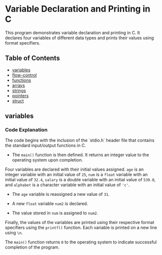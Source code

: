 <h1>Variable Declaration and Printing in C</h1>

This program demonstrates variable declaration and printing in C. It declares four variables of different data types and prints their values using format specifiers.

## Table of Contents
- [variables](#variables)
- [flow-control](#flow-control)
- [functions](#functions)
- [arrays](#arrays)
- [strings](#strings)
- [pointers](#pointers)
- [struct](#struct)




## variables 
<h3>Code Explanation</h3>
The code begins with the inclusion of the `stdio.h` header file that contains the standard input/output functions in C.

- The `main()` function is then defined. It returns an integer value to the operating system upon completion.

Four variables are declared with their initial values assigned. `age` is an integer variable with an initial value of `25`, `num` is a `float` variable with an initial value of `32.4`, `salary` is a double variable with an initial value of `539.0`, and `alphabet` is a character variable with an initial value of `'c'`.

- The `age` variable is reassigned a new value of `31`.

- A new `float` variable `num2` is declared.

- The value stored in `num` is assigned to `num2`.

Finally, the values of the variables are printed using their respective format specifiers using the `printf()` function. Each variable is printed on a new line using `\n`.

The `main()` function returns `0` to the operating system to indicate successful completion of the program.
